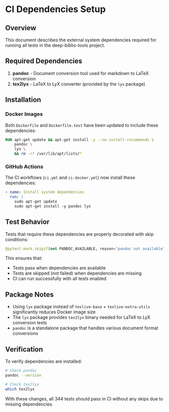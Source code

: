 # CI Dependencies Setup

## Overview

This document describes the external system dependencies required for running all tests in the deep-biblio-tools project.

## Required Dependencies

1. **pandoc** - Document conversion tool used for markdown to LaTeX conversion
2. **tex2lyx** - LaTeX to LyX converter (provided by the `lyx` package)

## Installation

### Docker Images

Both `Dockerfile` and `Dockerfile.test` have been updated to include these dependencies:

```dockerfile
RUN apt-get update && apt-get install -y --no-install-recommends \
    pandoc \
    lyx \
    && rm -rf /var/lib/apt/lists/*
```

### GitHub Actions

The CI workflows (`ci.yml` and `ci-docker.yml`) now install these dependencies:

```yaml
- name: Install system dependencies
  run: |
    sudo apt-get update
    sudo apt-get install -y pandoc lyx
```

## Test Behavior

Tests that require these dependencies are properly decorated with skip conditions:

```python
@pytest.mark.skipif(not PANDOC_AVAILABLE, reason="pandoc not available")
```

This ensures that:
- Tests pass when dependencies are available
- Tests are skipped (not failed) when dependencies are missing
- CI can run successfully with all tests enabled

## Package Notes

- Using `lyx` package instead of `texlive-base` + `texlive-extra-utils` significantly reduces Docker image size
- The `lyx` package provides `tex2lyx` binary needed for LaTeX to LyX conversion tests
- `pandoc` is a standalone package that handles various document format conversions

## Verification

To verify dependencies are installed:

```bash
# Check pandoc
pandoc --version

# Check tex2lyx
which tex2lyx
```

With these changes, all 344 tests should pass in CI without any skips due to missing dependencies.
